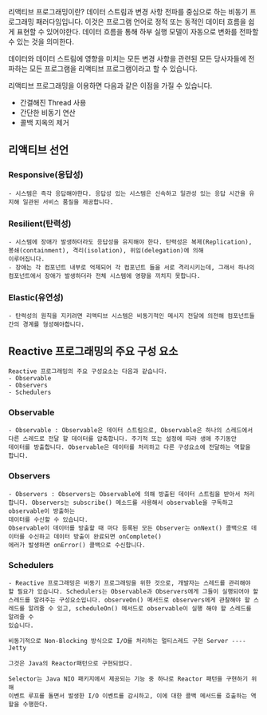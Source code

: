 리액티브 프로그래밍이란?
데이터 스트림과 변경 사항 전파를 중심으로 하는 비동기 프로그래밍  패러다임입니다.
이것은 프로그램 언어로 정적 또는 동적인 데이터 흐름을 쉽게 표현할 수 있어야한다.
데이터 흐름을 통해 하부 실행 모델이 자동으로 변화를 전파할 수 있는 것을 의미한다.

데이터와 데이터 스트림에 영향을 미치는 모든 변경 사항을 관련된 모든 당사자들에
전파하는 모든 프로그램을 리액티브 프로그램이라고 할 수 있습니다.

리액티브 프로그래밍을 이용하면 다음과 같은 이점을 가질 수 있습니다.
- 간결해진 Thread 사용
- 간단한 비동기 연산
- 콜백 지옥의 제거

## 리액티브 선언

### Responsive(응답성)

    - 시스템은 즉각 응답해야한다. 응답성 있는 시스템은 신속하고 일관성 있는 응답 시간을 유지해 일관된 서비스 품질을 제공합니다.

### Resilient(탄력성)
    - 시스템에 장애가 발생하더라도 응답성을 유지해야 한다. 탄력성은 복제(Replication), 봉쇄(containment), 격리(isolation), 위임(delegation)에 의해
    이루어집니다.
    - 장애는 각 컴포넌트 내부로 억제되어 각 컴포넌트 들을 서로 격리시키는데, 그래서 하나의 컴포넌트에서 장애가 발생하더라 전체 시스템에 영향을 끼치지 못합니다.

### Elastic(유연성)
    - 탄력성의 원칙을 지키려면 리액티브 시스템은 비동기적인 메시지 전달에 의전해 컴포넌트들 간의 경계를 형성해야합니다.




## Reactive 프로그래밍의 주요 구성 요소
    Reactive 프로그래밍의 주요 구성요소는 다음과 같습니다.
    - Observable
    - Observers
    - Schedulers

### Observable
    - Observable : Observable은 데이터 스트림으로, Observable은 하나의 스레드에서 다른 스레드로 전달 할 데이터를 압축합니다. 주기적 또는 설정에 따라 생애 주기동안
    데이터를 방출합니다. Observable은 데이터를 처리하고 다른 구성요소에 전달하는 역할을 합니다.

### Observers
    - Observers : Observers는 Observable에 의해 방출된 데이터 스트림을 받아서 처리합니다. Observers는 subscribe() 메소드를 사용해서 observable을 구독하고 observable이 방출하는
    데이터를 수신할 수 있습니다.
    Observable이 데이터를 방출할 때 마다 등록된 모든 Observer는 onNext() 콜백으로 데이터를 수신하고 데이터 방출이 완료되면 onComplete()
    에러가 발생하면 onError() 콜백으로 수신합니다.

### Schedulers
    - Reactive 프로그래밍은 비동기 프로그래밍을 위한 것으로, 개발자는 스레드를 관리해야 할 필요가 있습니다. Schedulers는 Observable과 Observers에게 그들이 실행되어야 할
    스레드를 알려주는 구성요소입니다. observeOn() 메서드로 observers에게 관찰해야 할 스레드를 알려줄 수 있고, scheduleOn() 메서드로 observable이 실행 해야 할 스레드를 알려줄 수
    있습니다.

    
```
비동기적으로 Non-Blocking 방식으로 I/O를 처리하는 멀티스레드 구현 Server ---- Jetty

그것은 Java의 Reactor패턴으로 구현되었다.

Selector는 Java NIO 패키지에서 제공되는 기능 중 하나로 Reactor 패턴을 구현하기 위해
이벤트 루프를 돌면서 발생한 I/O 이벤트를 감시하고, 이에 대한 콜백 메서드를 호출하는 역할을 수행한다.
```